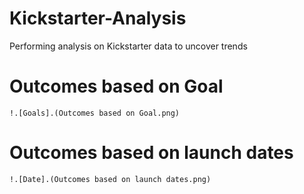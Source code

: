 # Kickstarter-Analysis
Performing analysis on Kickstarter data to uncover trends

# Outcomes based on Goal
	!.[Goals].(Outcomes based on Goal.png)
  
  # Outcomes based on launch dates
	!.[Date].(Outcomes based on launch dates.png)
  
  
  
